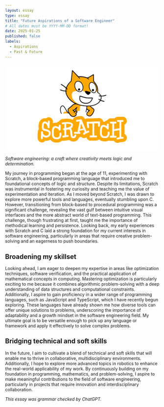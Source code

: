```yaml
---
layout: essay
type: essay
title: "Future Aspirations of a Software Engineer"
# All dates must be YYYY-MM-DD format!
date: 2025-01-25
published: false
labels:
  - Aspirations
  - Past & Future
---
```


![Scratch Logo](../img/scratch-logo.png)

*Software engineering: a craft where creativity meets logic and determination.*

My journey in programming began at the age of 11, experimenting with Scratch, a block-based programming language that introduced me to foundational concepts of logic and structure. Despite its limitations, Scratch was instrumental in fostering my curiosity and teaching me the value of experimentation and iteration. As I moved beyond Scratch, I was drawn to explore more powerful tools and languages, eventually stumbling upon C. However, transitioning from block-based to procedural programming was a significant challenge, revealing the vast gulf between intuitive visual interfaces and the more abstract world of text-based programming. This challenge, though frustrating at first, taught me the importance of methodical learning and persistence. Looking back, my early experiences with Scratch and C laid a strong foundation for my current interests in software engineering, particularly in areas that require creative problem-solving and an eagerness to push boundaries.

## Broadening my skillset

Looking ahead, I am eager to deepen my expertise in areas like optimization techniques, software verification, and the practical application of mathematical concepts in computing. Mastering optimization is particularly exciting to me because it combines algorithmic problem-solving with a deep understanding of data structures and computational constraints. Additionally, I aspire to gain proficiency in a wider range of programming languages, such as JavaScript and TypeScript, which I have recently begun exploring. These languages have already shown me how diverse tools can offer unique solutions to problems, underscoring the importance of adaptability and a growth mindset in the software engineering field. My ultimate goal is to be versatile enough to pick up any language or framework and apply it effectively to solve complex problems.

## Bridging technical and soft skills

In the future, I aim to cultivate a blend of technical and soft skills that will enable me to thrive in collaborative, multidisciplinary environments. Additionally, I hope to explore more advanced topics in robotics to enhance the real-world applicability of my work. By continuously building on my foundation in programming, mathematics, and problem-solving, I aspire to make meaningful contributions to the field of software engineering, particularly in projects that require innovation and interdisciplinary collaboration.

*This essay was grammar checked by ChatGPT.*
